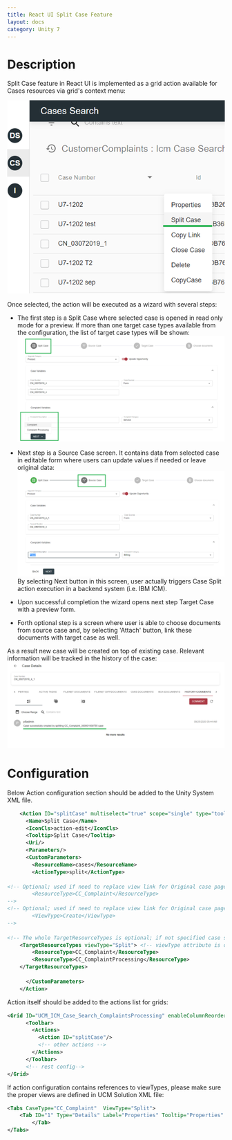 ```yaml
---
title: React UI Split Case Feature
layout: docs
category: Unity 7
---
```


# Description

Split Case feature in React UI is implemented as a grid action available for Cases resources via grid's context menu:

![context-menu](images/react-ui/image1.png) 

Once selected, the action will be executed as a wizard with several steps:

- The first step is a Split Case where selected case is opened in read only mode for a preview. 
If more than one target case types available from the configuration, the list of target case types will be shown:
![step1](images/react-ui/image2.png)          

- Next step is a Source Case screen. It contains data from selected case in editable form where users can update values if needed or leave original data:
![step2](images/react-ui/image3.png)
By selecting Next button in this screen, user actually triggers Case Split action execution in a backend system (i.e. IBM ICM).

- Upon successful completion the wizard opens next step Target Case with a preview form.

- Forth optional step is a screen where user is able to choose documents from source case and, by selecting 'Attach' button, link these documents with target case as well.

As a result new case will be created on top of existing case. Relevant information will be tracked in the history of the case:
![result](images/react-ui/image4.png)

     
# Configuration

Below Action configuration section should be added to the Unity System XML file.
 
```xml
    <Action ID="splitCase" multiselect="true" scope="single" type="toolbar">
      <Name>Split Case</Name>
      <IconCls>action-edit</IconCls>
      <Tooltip>Split Case</Tooltip>
      <Uri/>
      <Parameters/>
      <CustomParameters>
        <ResourceName>cases</ResourceName>
        <ActionType>split</ActionType>
		
<!-- Optional; used if need to replace view link for Original case page
        <ResourceType>CC_Complaint</ResourceType>
-->
<!-- Optional; used if need to replace view link for Original case page. If not specified View link from record will be used 
        <ViewType>Create</ViewType>
-->
 
<!-- The whole TargetResourceTypes is optional; if not specified case split page uses original case type/view -->
	<TargetResourceTypes viewType="Split"> <!-- viewType attribute is optional; if not specified Active Case view will be used -->
		<ResourceType>CC_Complaint</ResourceType>
		<ResourceType>CC_ComplaintProcessing</ResourceType>
	</TargetResourceTypes>
 
      </CustomParameters>
    </Action>
```

Action itself should be added to the actions list for grids:
  
```xml
<Grid ID="UCM_ICM_Case_Search_ComplaintsProcessing" enableColumnReorder="false" groupSearchResults="false">
      <Toolbar>
        <Actions>
          <Action ID="splitCase"/>
          <!-- other actions -->
        </Actions>
      </Toolbar>
      <!-- rest config-->
</Grid>        
```

If action configuration contains references to viewTypes, please make sure the proper views are defined in UCM Solution XML file:
```xml
<Tabs CaseType="CC_Complaint"  ViewType="Split">
    <Tab ID="1" Type="Details" Label="Properties" Tooltip="Properties" FieldSet="CaseReview">
        </Tab>
</Tabs>
```

